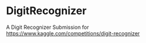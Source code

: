 # DigitRecognizer
A Digit Recognizer Submission for https://www.kaggle.com/competitions/digit-recognizer
